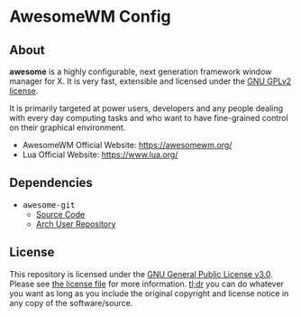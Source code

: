 # AwesomeWM Config

## About

**awesome** is a highly configurable, next generation framework window manager for X. It is very fast, extensible and licensed under the [GNU GPLv2 license](https://opensource.org/licenses/GPL-2.0).

It is primarily targeted at power users, developers and any people dealing with every day computing tasks and who want to have fine-grained control on their graphical environment.

- AwesomeWM Official Website: https://awesomewm.org/
- Lua Official Website: https://www.lua.org/

## Dependencies

- <samp>awesome-git</samp>
  - [Source Code](https://github.com/awesomeWM/awesome)
  - [Arch User Repository](https://aur.archlinux.org/packages/awesome-git)

## License

This repository is licensed under the [GNU General Public License v3.0](https://opensource.org/licenses/gpl-3.0.html). Please see [the license file](../COPYING) for more information. [tl;dr](https://tldrlegal.com/license/gnu-general-public-license-v3-(gpl-3)) you can do whatever you want as long as you include the original copyright and license notice in any copy of the software/source.

